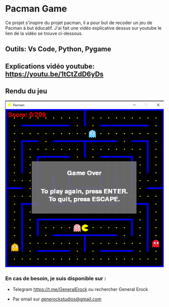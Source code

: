 # Pacman Game

Ce projet s'inspire du projet pacman, il a pour but de recoder un jeu de Pacman à but éducatif.
J'ai fait une vidéo explicative dessus sur youtube le lien de la vidéo se trouve ci-dessous.

## Outils: Vs Code, Python, Pygame
## Explications vidéo youtube: https://youtu.be/1tCtZdD6yDs 
## Rendu du jeu

![This is an image](/images/pacmantry.png)

### En cas de besoin, je suis disponible sur :
- Telegram https://t.me/GeneralErock ou rechercher General Erock

- Par email sur generockstudios@gmail.com
